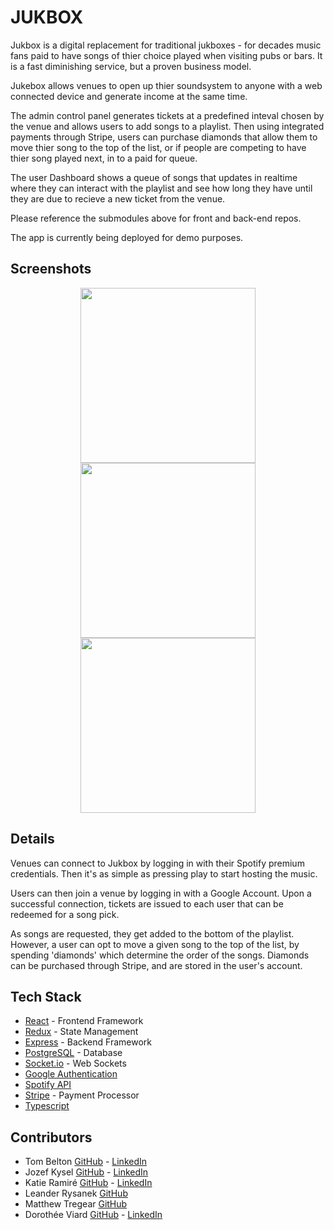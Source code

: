 # JUKBOX

Jukbox is a digital replacement for traditional jukboxes - for decades music fans paid to have songs of thier choice played when visiting pubs or bars. It is a fast diminishing service, but a proven business model.

Jukebox allows venues to open up thier soundsystem to anyone with a web connected device and generate income at the same time.

The admin control panel generates tickets at a predefined inteval chosen by the venue and allows users to add songs to a playlist. Then using integrated payments through Stripe, users can purchase diamonds that allow them to move thier song to the top of the list, or if people are competing to have thier song played next, in to a paid for queue.

The user Dashboard shows a queue of songs that updates in realtime where they can interact with the playlist and see how long they have until they are due to recieve a new ticket from the venue.

Please reference the submodules above for front and back-end repos.

The app is currently being deployed for demo purposes.

## Screenshots

<p align="center">
  
  <img src='https://lh3.googleusercontent.com/fGtlYvbQtlgEBqby4dBSWNigsQBsXVlq7j6dEFIGSItEQesbqVgRwC7sSLx16pQq6vzRrknol-wnJDH65Uyew1s68_hu0wlD2WOtoW44Z_YfyRxsWEd8ZgHeoCOiuQ7uto2iTZ4qSw0=w2400' width="280px"/>
  
<img src='https://lh3.googleusercontent.com/hKpv6YU9kP1Sdmwe8VZ5-8sod5hNE1PDB92kKHL5y1cDrdJEn_o9QvC9fgDpvZQmJaxIn6cOca-kKFKs02CNTjvAjekEqiUEdr0mkukFJK-QVfQnjbrTsoHt53NGULA-q0Ax46LYnIw=w2400' width="280px"/>

<img src='https://lh3.googleusercontent.com/aJc-MH6WxTYPh3WJ9YteZEVxghsWJVAU-oBsCTOr-9ivqFemqpF6lc069BxfFMoxNFey1g4ZkP3F4JR6V3jNw5b2jQg4q5JQNYKyI7tOyH53VR-YZXbMp26HEuIq53PB5oZIrlLj6kE=w2400' width="280px"/>
  
</p>

## Details

Venues can connect to Jukbox by logging in with their Spotify premium credentials. Then it's as simple as pressing play to 
start hosting the music.


Users can then join a venue by logging in with a Google Account. Upon a successful connection, tickets are issued to each
user that can be redeemed for a song pick. 


As songs are requested, they get added to the bottom of the playlist. However, a user can opt to move a given song to 
the top of the list, by spending 'diamonds' which determine the order of the songs. Diamonds can be purchased through
Stripe, and are stored in the user's account.


## Tech Stack

* [React](https://reactjs.org/) - Frontend Framework
* [Redux](https://redux.js.org/) - State Management
* [Express](https://expressjs.com/) - Backend Framework 
* [PostgreSQL](https://www.postgresql.org/) - Database
* [Socket.io](https://socket.io/) - Web Sockets
* [Google Authentication](https://developers.google.com/identity/protocols/OAuth2)
* [Spotify API](https://developer.spotify.com/)
* [Stripe](https://stripe.com/docs) - Payment Processor
* [Typescript](https://www.typescriptlang.org/)

## Contributors 
* Tom Belton [GitHub](https://github.com/whenmoon) - [LinkedIn](https://www.linkedin.com/in/tom-belton-6193a3168/)
* Jozef Kysel [GitHub](https://github.com/JozefKysel) - [LinkedIn](https://www.linkedin.com/in/jozef-kysel-382ba6182)
* Katie Ramiré [GitHub](https://github.com/kramire) - [LinkedIn](https://www.linkedin.com/in/kramire/)
* Leander Rysanek [GitHub](https://github.com/leandroviajando)
* Matthew Tregear [GitHub](https://github.com/matthewtregg)
* Dorothée Viard [GitHub](https://github.com/Do0oV) - [LinkedIn](https://www.linkedin.com/in/dorotheeviard)
